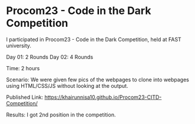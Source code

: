 # Procom23 - Code in the Dark Competition
I participated in Procom23 - Code in the Dark Competition, held at FAST university.

Day 01: 2 Rounds
Day 02: 4 Rounds

Time: 2 hours

Scenario: We were given few pics of the webpages to clone into webpages using HTML/CSS/JS without looking at the output.

Published Link: https://khairunnisa10.github.io/Procom23-CITD-Competition/

Results: I got 2nd position in the competition.
